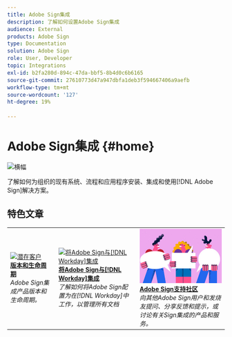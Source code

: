 ```yaml
---
title: Adobe Sign集成
description: 了解如何设置Adobe Sign集成
audience: External
products: Adobe Sign
type: Documentation
solution: Adobe Sign
role: User, Developer
topic: Integrations
exl-id: b2fa280d-894c-47da-bbf5-8b4d0c6b6165
source-git-commit: 27610773d47a947dbfa1deb3f594667406a9aefb
workflow-type: tm+mt
source-wordcount: '127'
ht-degree: 19%

---
```


# Adobe Sign集成 {#home}

![横幅](images/sign-banner.png)

了解如何为组织的现有系统、流程和应用程序安装、集成和使用[!DNL Adobe Sign]解决方案。

## 特色文章

<table style="table-layout:fixed">
<tr>
  <td>
    <a href="versions.md">
    <img alt="潜在客户" src="images/versions.png"/>
    </a>
    <div>
    <a href="versions.md"><strong>版本和生命周期</strong></a>
    </div>
    <em>Adobe Sign集成产品版本和生命周期。</em>
    <br>
  </td>
  <td>
    <a href="workday/tutorial-video.md">
    <img alt="将Adobe Sign与[!DNL Workday]集成" src="images/wd-integration.png"/>
    </a>
    <div>
    <a href="workday/tutorial-video.md"><strong>将Adobe Sign与[!DNL Workday]集成</strong></a>
    </div>
    <em>了解如何将Adobe Sign配置为在[!DNL Workday]中工作，以管理所有文档</em>
  </td>
  <td>
    <a href="https://community.adobe.com/t5/adobe-sign/bd-p/adobe-sign?page=1&amp;sort=latest_replies&amp;filter=all">
    <img alt="Adobe Sign支持社区" src="images/sign-forum.png"/>
    </a>
    <div>
    <a href="https://community.adobe.com/t5/adobe-sign/bd-p/adobe-sign?page=1&amp;sort=latest_replies&amp;filter=all"><strong>Adobe Sign支持社区</strong></a>
    </div>
    <em>向其他Adobe Sign用户和发烧友提问、分享反馈和提示，或讨论有关Sign集成的产品和服务。</em>
    <br>
  </td>
</tr>
</table>
